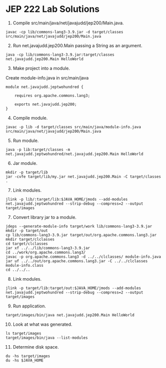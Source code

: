 # JEP 222 Lab Solutions


1. Compile src/main/java/net/javajudd/jep200/Main.java.
```
javac -cp lib/commons-lang3-3.9.jar -d target/classes src/main/java/net/javajudd/jep200/Main.java
```

2. Run net.javajudd.jep200.Main passing a String as an argument.
```
java -cp lib/commons-lang3-3.9.jar:target/classes net.javajudd.jep200.Main HelloWorld
```

3. Make project into a module.

Create module-info.java in src/main/java
```
module net.javajudd.jeptwohundred {

    requires org.apache.commons.lang3;

    exports net.javajudd.jep200;
}
```

4. Compile module.

```
javac -p lib -d target/classes src/main/java/module-info.java src/main/java/net/javajudd/jep200/Main.java
```

5. Run module.
```
java -p lib:target/classes -m net.javajudd.jeptwohundred/net.javajudd.jep200.Main HelloWorld
```

6. Jar module.
```
mkdir -p target/lib
jar -cvfe target/lib/my.jar net.javajudd.jep200.Main -C target/classes .
```

7. Link modules.
```
jlink -p lib/:target/lib:$JAVA_HOME/jmods --add-modules net.javajudd.jeptwohundred --strip-debug --compress=2 --output target/images
```

7. Convert library jar to a module.
```
jdeps --generate-module-info target/work lib/commons-lang3-3.9.jar
mkdir -p target/out
cp lib/commons-lang3-3.9.jar target/out/org.apache.commons.lang3.jar
mkdir target/clclasses
cd target/clclasses
jar xf ../../lib/commons-lang3-3.9.jar
cd ../work/org.apache.commons.lang3/
javac -p org.apache.commons.lang3 -d ../../clclasses/ module-info.java
jar uf ../../out/org.apache.commons.lang3.jar -C ../../clclasses module-info.class
cd ../../..
```

8. Link modules.
```
jlink -p target/lib:target/out:$JAVA_HOME/jmods --add-modules net.javajudd.jeptwohundred --strip-debug --compress=2 --output target/images
```

9. Run application.
```
target/images/bin/java net.javajudd.jep200.Main HelloWorld
``` 

10. Look at what was generated.
```
ls target/images
target/images/bin/java --list-modules
```

11. Determine disk space.
```
du -hs target/images
du -hs $JAVA_HOME
```